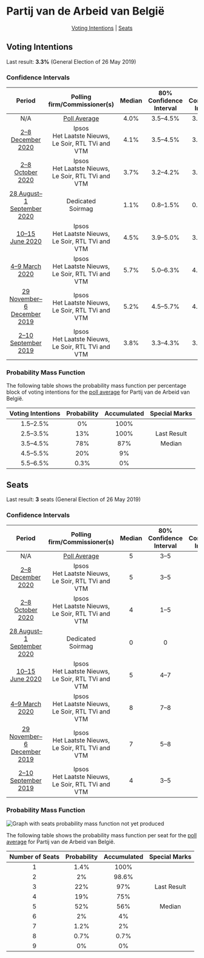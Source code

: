 # Partij van de Arbeid van België

<p align="center"><a href="#voting-intentions">Voting Intentions</a> | <a href="#seats">Seats</a></p>

## Voting Intentions

Last result: **3.3%** (General Election of 26 May 2019)

### Confidence Intervals

| Period     | Polling firm/Commissioner(s) | Median | 80% Confidence Interval | 90% Confidence Interval | 95% Confidence Interval | 99% Confidence Interval |
|:----------:|:----------------:|:-----------:|:-----------------------:|:-----------------------:|:-----------------------:|:-----------------------:|
| N/A | [Poll Average](average.html) | 4.0% | 3.5–4.5% | 3.3–4.6% | 3.2–4.7% | 2.9–4.7% |
| [2–8 December 2020](2020-12-08-Ipsos.html) | Ipsos <br> Het Laatste Nieuws, Le Soir, RTL TVi and VTM | 4.1% | 3.5–4.5% | 3.3–4.6% | 3.2–4.7% | 2.9–4.7% |
| [2–8 October 2020](2020-10-08-Ipsos.html) | Ipsos <br> Het Laatste Nieuws, Le Soir, RTL TVi and VTM | 3.7% | 3.2–4.2% | 3.0–4.3% | 2.9–4.3% | 2.7–4.4% |
| [28 August–1 September 2020](2020-09-01-Dedicated.html) | Dedicated <br> Soirmag | 1.1% | 0.8–1.5% | 0.7–1.6% | 0.6–1.7% | 0.5–1.7% |
| [10–15 June 2020](2020-06-15-Ipsos.html) | Ipsos <br> Het Laatste Nieuws, Le Soir, RTL TVi and VTM | 4.5% | 3.9–5.0% | 3.7–5.1% | 3.6–5.1% | 3.3–5.2% |
| [4–9 March 2020](2020-03-09-Ipsos.html) | Ipsos <br> Het Laatste Nieuws, Le Soir, RTL TVi and VTM | 5.7% | 5.0–6.3% | 4.8–6.4% | 4.7–6.5% | 4.4–6.5% |
| [29 November–6 December 2019](2019-12-06-Ipsos.html) | Ipsos <br> Het Laatste Nieuws, Le Soir, RTL TVi and VTM | 5.2% | 4.5–5.7% | 4.4–5.8% | 4.2–5.9% | 3.9–5.9% |
| [2–10 September 2019](2019-09-10-Ipsos.html) | Ipsos <br> Het Laatste Nieuws, Le Soir, RTL TVi and VTM | 3.8% | 3.3–4.3% | 3.1–4.4% | 3.0–4.5% | 2.8–4.5% |

### Probability Mass Function

The following table shows the probability mass function per percentage block of voting intentions for the [poll average](average.html) for Partij van de Arbeid van België.

| Voting Intentions | Probability | Accumulated | Special Marks |
|:-----------------:|:-----------:|:-----------:|:-------------:|
| 1.5–2.5% | 0% | 100% |  |
| 2.5–3.5% | 13% | 100% | Last Result |
| 3.5–4.5% | 78% | 87% | Median |
| 4.5–5.5% | 20% | 9% |  |
| 5.5–6.5% | 0.3% | 0% |  |


## Seats

Last result: **3** seats (General Election of 26 May 2019)

### Confidence Intervals

| Period     | Polling firm/Commissioner(s) | Median | 80% Confidence Interval | 90% Confidence Interval | 95% Confidence Interval | 99% Confidence Interval |
|:----------:|:----------------:|:------:|:-----------------------:|:-----------------------:|:-----------------------:|:-----------------------:|
| N/A | [Poll Average](average.html) | 5 | 3–5 | 3–5 | 2–6 | 1–8 |
| [2–8 December 2020](2020-12-08-Ipsos.html) | Ipsos <br> Het Laatste Nieuws, Le Soir, RTL TVi and VTM | 5 | 3–5 | 3–5 | 2–6 | 1–8 |
| [2–8 October 2020](2020-10-08-Ipsos.html) | Ipsos <br> Het Laatste Nieuws, Le Soir, RTL TVi and VTM | 4 | 1–5 | 1–5 | 1–5 | 1–7 |
| [28 August–1 September 2020](2020-09-01-Dedicated.html) | Dedicated <br> Soirmag | 0 | 0 | 0 | 0 | 0–1 |
| [10–15 June 2020](2020-06-15-Ipsos.html) | Ipsos <br> Het Laatste Nieuws, Le Soir, RTL TVi and VTM | 5 | 4–7 | 3–8 | 3–8 | 3–8 |
| [4–9 March 2020](2020-03-09-Ipsos.html) | Ipsos <br> Het Laatste Nieuws, Le Soir, RTL TVi and VTM | 8 | 7–8 | 5–9 | 5–9 | 5–10 |
| [29 November–6 December 2019](2019-12-06-Ipsos.html) | Ipsos <br> Het Laatste Nieuws, Le Soir, RTL TVi and VTM | 7 | 5–8 | 5–8 | 5–8 | 4–9 |
| [2–10 September 2019](2019-09-10-Ipsos.html) | Ipsos <br> Het Laatste Nieuws, Le Soir, RTL TVi and VTM | 4 | 3–5 | 2–5 | 1–7 | 1–7 |

### Probability Mass Function

![Graph with seats probability mass function not yet produced](average-seats-pmf-partijvandearbeidvanbelgië.png "Seats Probability Mass Function")

The following table shows the probability mass function per seat for the [poll average](average.html) for Partij van de Arbeid van België.

| Number of Seats | Probability | Accumulated | Special Marks |
|:---------------:|:-----------:|:-----------:|:-------------:|
| 1 | 1.4% | 100% |  |
| 2 | 2% | 98.6% |  |
| 3 | 22% | 97% | Last Result |
| 4 | 19% | 75% |  |
| 5 | 52% | 56% | Median |
| 6 | 2% | 4% |  |
| 7 | 1.2% | 2% |  |
| 8 | 0.7% | 0.7% |  |
| 9 | 0% | 0% |  |


